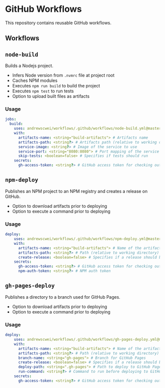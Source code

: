 # GitHub Workflows

This repository contains reusable GitHub workflows.

## Workflows

## `node-build`

Builds a Nodejs project.
  - Infers Node version from `.nvmrc` file at project root
  - Caches NPM modules
  - Executes `npm run build` to build the project
  - Executes `npm test` to run tests
  - Option to upload built files as artifacts

### Usage

```yml
jobs:
  build:
    uses: andrewscwei/workflows/.github/workflows/node-build.yml@master
    with:
      artifacts-name: <string="build-artifacts"> # Artifacts name
      artifacts-path: <string?> # Artifacts path (relative to working directory)
      service-image: <string?> # Image of the service to use
      service-port: <string="8080:8080"> # Port mapping of the service (i.e. <host_port>:<service_container_port>)
      skip-tests: <boolean=false> # Specifies if tests should run
    secrets:
      gh-access-token: <string?> # GitHub access token for checking out private repos
```

## `npm-deploy`

Publishes an NPM project to an NPM registry and creates a release on GitHub.
  - Option to download artifacts prior to deploying
  - Option to execute a command prior to deploying

### Usage

```yml
deploy:
    uses: andrewscwei/workflows/.github/workflows/npm-deploy.yml@master
    with:
      artifacts-name: <string="build-artifacts"> # Name of the artifacts to download
      artifacts-path: <string?> # Path (relative to working directory) to download artifacts to
      create-release: <boolean=false> # Specifies if a release should be created
    secrets:
      gh-access-token: <string?> # GitHub access token for checking out private repos
      npm-auth-token: <string?> # NPM auth token
```

## `gh-pages-deploy`

Publishes a directory to a branch used for GitHub Pages.
  - Option to download artifacts prior to deploying
  - Option to execute a command prior to deploying

### Usage

```yml
deploy:
    uses: andrewscwei/workflows/.github/workflows/gh-pages-deploy.yml@master
    with:
      artifacts-name: <string="build-artifacts"> # Name of the artifacts to download
      artifacts-path: <string?> # Path (relative to working directory) to download artifacts to
      branch-name: <string="gh-pages"> # Branch for GitHub Pages
      create-release: <boolean=false> # Specifies if a release should be created
      deploy-path: <string=".gh-pages"> # Path to deploy to GitHub Pages
      run-command: <string?> # Command to run before deploying to GitHub Pages
    secrets:
      gh-access-token: <string?> # GitHub access token for checking out private repos
```
